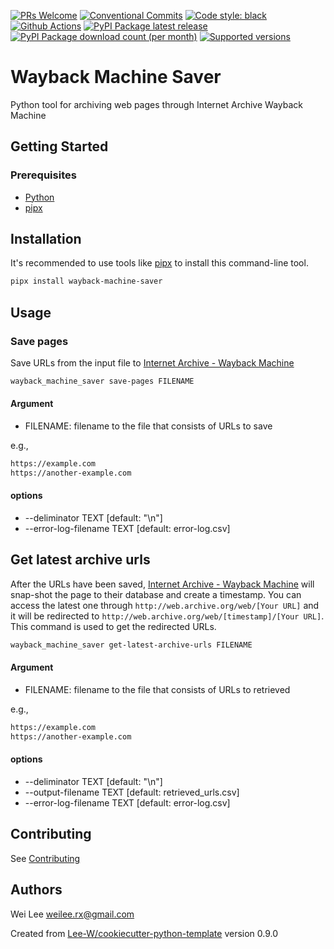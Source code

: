 [![PRs Welcome](https://img.shields.io/badge/PRs-welcome-brightgreen.svg?style=flat-square)](http://makeapullrequest.com)
[![Conventional Commits](https://img.shields.io/badge/Conventional%20Commits-1.0.0-yellow.svg?style=flat-square)](https://conventionalcommits.org)
[![Code style: black](https://img.shields.io/badge/code%20style-black-000000.svg)](https://github.com/psf/black)
[![Github Actions](https://github.com/Lee-W/wayback-machine-saver/actions/workflows/python-check.yaml/badge.svg)](https://github.com/Lee-W/wayback-machine-saver/wayback-machine-saver/actions/workflows/python-check.yaml)
[![PyPI Package latest release](https://img.shields.io/pypi/v/wayback_machine_saver.svg?style=flat-square)](https://pypi.org/project/wayback_machine_saver/)
[![PyPI Package download count (per month)](https://img.shields.io/pypi/dm/wayback_machine_saver?style=flat-square)](https://pypi.org/project/wayback_machine_saver/)
[![Supported versions](https://img.shields.io/pypi/pyversions/wayback_machine_saver.svg?style=flat-square)](https://pypi.org/project/wayback_machine_saver/)

# Wayback Machine Saver

Python tool for archiving web pages through Internet Archive Wayback Machine

## Getting Started

### Prerequisites
* [Python](https://www.python.org/downloads/)
* [pipx](https://pipxproject.github.io/pipx/installation/)


## Installation

It's recommended to use tools like [pipx](https://pipxproject.github.io/pipx/installation/) to install this command-line tool.


```sh
pipx install wayback-machine-saver
```

## Usage

### Save pages

Save URLs from the input file to [Internet Archive - Wayback Machine](http://web.archive.org/)

```sh
wayback_machine_saver save-pages FILENAME
```

#### Argument
* FILENAME: filename to the file that consists of URLs to save

e.g.,

```txt
https://example.com
https://another-example.com
```

#### options

*  --deliminator TEXT         [default:  "\n"]
*  --error-log-filename TEXT  [default: error-log.csv]

## Get latest archive urls
After the URLs have been saved, [Internet Archive - Wayback Machine](http://web.archive.org/) will snap-shot the page to their database and create a timestamp. You can access the latest one through `http://web.archive.org/web/[Your URL]` and it will be redirected to `http://web.archive.org/web/[timestamp]/[Your URL]`. This command is used to get the redirected URLs.

```sh
wayback_machine_saver get-latest-archive-urls FILENAME
```

#### Argument
* FILENAME: filename to the file that consists of URLs to retrieved

e.g.,

```txt
https://example.com
https://another-example.com
```

#### options

*  --deliminator TEXT         [default: "\n"]
*  --output-filename TEXT     [default: retrieved_urls.csv]
*  --error-log-filename TEXT  [default: error-log.csv]

## Contributing
See [Contributing](contributing.md)

## Authors
Wei Lee <weilee.rx@gmail.com>

Created from [Lee-W/cookiecutter-python-template](https://github.com/Lee-W/cookiecutter-python-template/tree/0.9.0) version 0.9.0
